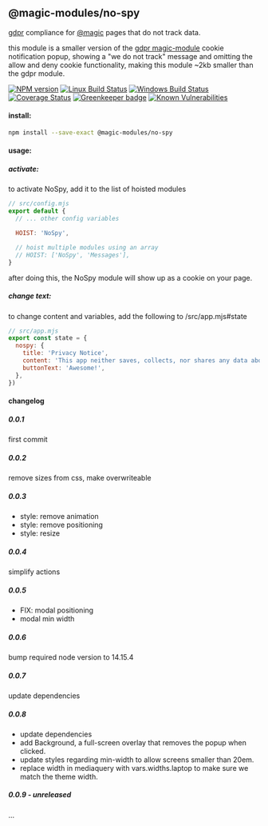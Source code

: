 ## @magic-modules/no-spy

[gdpr](https://en.wikipedia.org/wiki/General_Data_Protection_Regulation) compliance for
[@magic](https://magic.github.io/core) pages that do not track data.

this module is a smaller version of the
[gdpr magic-module](https://magic-modules.github.io/gdpr)
cookie notification popup,
showing a "we do not track" message and omitting the allow and deny cookie functionality,
making this module ~2kb smaller than the gdpr module.

[![NPM version][npm-image]][npm-url]
[![Linux Build Status][travis-image]][travis-url]
[![Windows Build Status][appveyor-image]][appveyor-url]
[![Coverage Status][coveralls-image]][coveralls-url]
[![Greenkeeper badge][greenkeeper-image]][greenkeeper-url]
[![Known Vulnerabilities][snyk-image]][snyk-url]

#### install:

```bash
npm install --save-exact @magic-modules/no-spy
```

#### usage:

##### activate:

to activate NoSpy, add it to the list of hoisted modules

```javascript
// src/config.mjs
export default {
  // ... other config variables

  HOIST: 'NoSpy',

  // hoist multiple modules using an array
  // HOIST: ['NoSpy', 'Messages'],
}
```

after doing this, the NoSpy module will show up as a cookie on your page.

##### change text:

to change content and variables, add the following to /src/app.mjs#state

```javascript
// src/app.mjs
export const state = {
  nospy: {
    title: 'Privacy Notice',
    content: 'This app neither saves, collects, nor shares any data about you.',
    buttonText: 'Awesome!',
  },
})
```

#### changelog

##### 0.0.1

first commit

##### 0.0.2

remove sizes from css, make overwriteable

##### 0.0.3

- style: remove animation
- style: remove positioning
- style: resize

##### 0.0.4

simplify actions

##### 0.0.5

- FIX: modal positioning
- modal min width

##### 0.0.6

bump required node version to 14.15.4

##### 0.0.7

update dependencies

##### 0.0.8

- update dependencies
- add Background, a full-screen overlay that removes the popup when clicked.
- update styles regarding min-width to allow screens smaller than 20em.
- replace width in mediaquery with vars.widths.laptop to make sure we match the theme width.

##### 0.0.9 - unreleased

...

[npm-image]: https://img.shields.io/npm/v/@magic-modules/no-spy.svg
[npm-url]: https://www.npmjs.com/package/@magic-modules/no-spy
[travis-image]: https://img.shields.io/travis/com/magic-modules/no-spy/master
[travis-url]: https://travis-ci.com/magic-modules/no-spy
[appveyor-image]: https://img.shields.io/appveyor/ci/magicmodules/no-spy/master.svg
[appveyor-url]: https://ci.appveyor.com/project/magicmodules/no-spy/branch/master
[coveralls-image]: https://coveralls.io/repos/github/magic-modules/no-spy/badge.svg
[coveralls-url]: https://coveralls.io/github/magic-modules/no-spy
[greenkeeper-image]: https://badges.greenkeeper.io/magic-modules/no-spy.svg
[greenkeeper-url]: https://badges.greenkeeper.io/magic-modules/no-spy.svg
[snyk-image]: https://snyk.io/test/github/magic-modules/no-spy/badge.svg
[snyk-url]: https://snyk.io/test/github/magic-modules/no-spy
